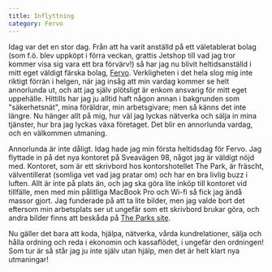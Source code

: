 ```yaml
---
title: Inflyttning
category: Fervo
---
```

Idag var det en stor dag. Från att ha varit anställd på ett väletablerat bolag (som f.ö. blev uppköpt i förra veckan, grattis Jetshop till vad jag tror kommer visa sig vara ett bra förvärv!) så har jag nu blivit heltidsanställd i mitt eget väldigt färska bolag, [Fervo](http://www.fervo.se). Verkligheten i det hela slog mig inte riktigt förrän i helgen, när jag insåg att min vardag kommer se helt annorlunda ut, och att jag själv plötsligt är enkom ansvarig för mitt eget uppehälle. Hittills har jag ju alltid haft någon annan i bakgrunden som "säkerhetsnät", mina föräldrar, min arbetsgivare; men så känns det inte längre. Nu hänger allt på mig, hur väl jag lyckas nätverka och sälja in mina tjänster, hur bra jag lyckas växa företaget. Det blir en annorlunda vardag, och en välkommen utmaning.

Annorlunda är inte dåligt. Idag hade jag min första heltidsdag för Fervo. Jag flyttade in på det nya kontoret på Sveavägen 98, något jag är väldigt nöjd med. Kontoret, som är ett skrivbord hos kontorshotellet The Park,  är fräscht, välventillerat (somliga vet vad jag pratar om) och har en bra livlig buzz i luften. Allt är inte på plats än, och jag ska göra lite inköp till kontoret vid tillfälle, men med min pålitliga MacBook Pro och Wi-fi så fick jag ändå massor gjort. Jag funderade på att ta lite bilder, men jag valde bort det eftersom min arbetsplats ser ut ungefär som ett skrivbord brukar göra, och andra bilder finns att beskåda på [The Parks site](http://www.thepark.se).

Nu gäller det bara att koda, hjälpa, nätverka, vårda kundrelationer, sälja och hålla ordning och reda i ekonomin och kassaflödet, i ungefär den ordningen! Som tur är så står jag ju inte själv utan hjälp, men det är helt klart nya utmaningar!
